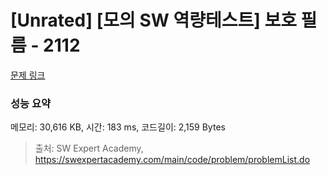 # [Unrated] [모의 SW 역량테스트] 보호 필름 - 2112 

[문제 링크](https://swexpertacademy.com/main/code/problem/problemDetail.do?contestProbId=AV5V1SYKAaUDFAWu) 

### 성능 요약

메모리: 30,616 KB, 시간: 183 ms, 코드길이: 2,159 Bytes



> 출처: SW Expert Academy, https://swexpertacademy.com/main/code/problem/problemList.do